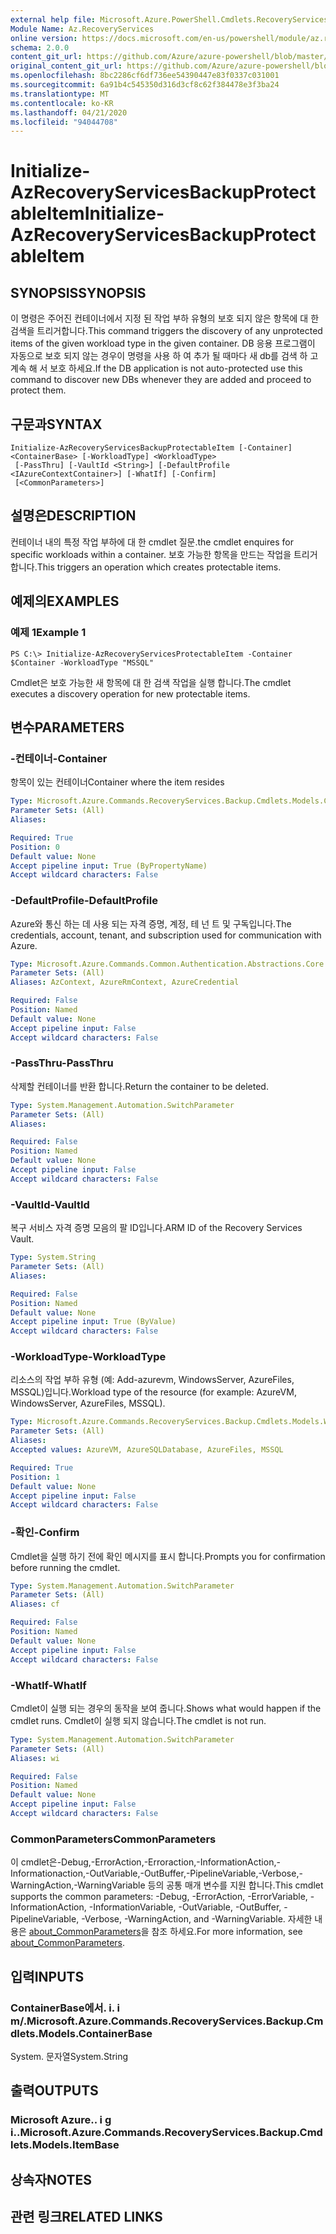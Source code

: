 ```yaml
---
external help file: Microsoft.Azure.PowerShell.Cmdlets.RecoveryServices.Backup.dll-Help.xml
Module Name: Az.RecoveryServices
online version: https://docs.microsoft.com/en-us/powershell/module/az.recoveryservices/initialize-azrecoveryservicesbackupprotectableitem
schema: 2.0.0
content_git_url: https://github.com/Azure/azure-powershell/blob/master/src/RecoveryServices/RecoveryServices/help/Initialize-AzRecoveryServicesBackupProtectableItem.md
original_content_git_url: https://github.com/Azure/azure-powershell/blob/master/src/RecoveryServices/RecoveryServices/help/Initialize-AzRecoveryServicesBackupProtectableItem.md
ms.openlocfilehash: 8bc2286cf6df736ee54390447e83f0337c031001
ms.sourcegitcommit: 6a91b4c545350d316d3cf8c62f384478e3f3ba24
ms.translationtype: MT
ms.contentlocale: ko-KR
ms.lasthandoff: 04/21/2020
ms.locfileid: "94044708"
---
```

# <span data-ttu-id="4feeb-101">Initialize-AzRecoveryServicesBackupProtectableItem</span><span class="sxs-lookup"><span data-stu-id="4feeb-101">Initialize-AzRecoveryServicesBackupProtectableItem</span></span>

## <span data-ttu-id="4feeb-102">SYNOPSIS</span><span class="sxs-lookup"><span data-stu-id="4feeb-102">SYNOPSIS</span></span>
<span data-ttu-id="4feeb-103">이 명령은 주어진 컨테이너에서 지정 된 작업 부하 유형의 보호 되지 않은 항목에 대 한 검색을 트리거합니다.</span><span class="sxs-lookup"><span data-stu-id="4feeb-103">This command triggers the discovery of any unprotected items of the given workload type in the given container.</span></span> <span data-ttu-id="4feeb-104">DB 응용 프로그램이 자동으로 보호 되지 않는 경우이 명령을 사용 하 여 추가 될 때마다 새 db를 검색 하 고 계속 해 서 보호 하세요.</span><span class="sxs-lookup"><span data-stu-id="4feeb-104">If the DB application is not auto-protected use this command to discover new DBs whenever they are added and proceed to protect them.</span></span>

## <span data-ttu-id="4feeb-105">구문과</span><span class="sxs-lookup"><span data-stu-id="4feeb-105">SYNTAX</span></span>

```
Initialize-AzRecoveryServicesBackupProtectableItem [-Container] <ContainerBase> [-WorkloadType] <WorkloadType>
 [-PassThru] [-VaultId <String>] [-DefaultProfile <IAzureContextContainer>] [-WhatIf] [-Confirm]
 [<CommonParameters>]
```

## <span data-ttu-id="4feeb-106">설명은</span><span class="sxs-lookup"><span data-stu-id="4feeb-106">DESCRIPTION</span></span>
<span data-ttu-id="4feeb-107">컨테이너 내의 특정 작업 부하에 대 한 cmdlet 질문.</span><span class="sxs-lookup"><span data-stu-id="4feeb-107">the cmdlet enquires for specific workloads within a container.</span></span> <span data-ttu-id="4feeb-108">보호 가능한 항목을 만드는 작업을 트리거합니다.</span><span class="sxs-lookup"><span data-stu-id="4feeb-108">This triggers an operation which creates protectable items.</span></span>

## <span data-ttu-id="4feeb-109">예제의</span><span class="sxs-lookup"><span data-stu-id="4feeb-109">EXAMPLES</span></span>

### <span data-ttu-id="4feeb-110">예제 1</span><span class="sxs-lookup"><span data-stu-id="4feeb-110">Example 1</span></span>
```
PS C:\> Initialize-AzRecoveryServicesProtectableItem -Container $Container -WorkloadType "MSSQL"
```

<span data-ttu-id="4feeb-111">Cmdlet은 보호 가능한 새 항목에 대 한 검색 작업을 실행 합니다.</span><span class="sxs-lookup"><span data-stu-id="4feeb-111">The cmdlet executes a discovery operation for new protectable items.</span></span>

## <span data-ttu-id="4feeb-112">변수</span><span class="sxs-lookup"><span data-stu-id="4feeb-112">PARAMETERS</span></span>

### <span data-ttu-id="4feeb-113">-컨테이너</span><span class="sxs-lookup"><span data-stu-id="4feeb-113">-Container</span></span>
<span data-ttu-id="4feeb-114">항목이 있는 컨테이너</span><span class="sxs-lookup"><span data-stu-id="4feeb-114">Container where the item resides</span></span>

```yaml
Type: Microsoft.Azure.Commands.RecoveryServices.Backup.Cmdlets.Models.ContainerBase
Parameter Sets: (All)
Aliases:

Required: True
Position: 0
Default value: None
Accept pipeline input: True (ByPropertyName)
Accept wildcard characters: False
```

### <span data-ttu-id="4feeb-115">-DefaultProfile</span><span class="sxs-lookup"><span data-stu-id="4feeb-115">-DefaultProfile</span></span>
<span data-ttu-id="4feeb-116">Azure와 통신 하는 데 사용 되는 자격 증명, 계정, 테 넌 트 및 구독입니다.</span><span class="sxs-lookup"><span data-stu-id="4feeb-116">The credentials, account, tenant, and subscription used for communication with Azure.</span></span>

```yaml
Type: Microsoft.Azure.Commands.Common.Authentication.Abstractions.Core.IAzureContextContainer
Parameter Sets: (All)
Aliases: AzContext, AzureRmContext, AzureCredential

Required: False
Position: Named
Default value: None
Accept pipeline input: False
Accept wildcard characters: False
```

### <span data-ttu-id="4feeb-117">-PassThru</span><span class="sxs-lookup"><span data-stu-id="4feeb-117">-PassThru</span></span>
<span data-ttu-id="4feeb-118">삭제할 컨테이너를 반환 합니다.</span><span class="sxs-lookup"><span data-stu-id="4feeb-118">Return the container to be deleted.</span></span>

```yaml
Type: System.Management.Automation.SwitchParameter
Parameter Sets: (All)
Aliases:

Required: False
Position: Named
Default value: None
Accept pipeline input: False
Accept wildcard characters: False
```

### <span data-ttu-id="4feeb-119">-VaultId</span><span class="sxs-lookup"><span data-stu-id="4feeb-119">-VaultId</span></span>
<span data-ttu-id="4feeb-120">복구 서비스 자격 증명 모음의 팔 ID입니다.</span><span class="sxs-lookup"><span data-stu-id="4feeb-120">ARM ID of the Recovery Services Vault.</span></span>

```yaml
Type: System.String
Parameter Sets: (All)
Aliases:

Required: False
Position: Named
Default value: None
Accept pipeline input: True (ByValue)
Accept wildcard characters: False
```

### <span data-ttu-id="4feeb-121">-WorkloadType</span><span class="sxs-lookup"><span data-stu-id="4feeb-121">-WorkloadType</span></span>
<span data-ttu-id="4feeb-122">리소스의 작업 부하 유형 (예: Add-azurevm, WindowsServer, AzureFiles, MSSQL)입니다.</span><span class="sxs-lookup"><span data-stu-id="4feeb-122">Workload type of the resource (for example: AzureVM, WindowsServer, AzureFiles, MSSQL).</span></span>

```yaml
Type: Microsoft.Azure.Commands.RecoveryServices.Backup.Cmdlets.Models.WorkloadType
Parameter Sets: (All)
Aliases:
Accepted values: AzureVM, AzureSQLDatabase, AzureFiles, MSSQL

Required: True
Position: 1
Default value: None
Accept pipeline input: False
Accept wildcard characters: False
```

### <span data-ttu-id="4feeb-123">-확인</span><span class="sxs-lookup"><span data-stu-id="4feeb-123">-Confirm</span></span>
<span data-ttu-id="4feeb-124">Cmdlet을 실행 하기 전에 확인 메시지를 표시 합니다.</span><span class="sxs-lookup"><span data-stu-id="4feeb-124">Prompts you for confirmation before running the cmdlet.</span></span>

```yaml
Type: System.Management.Automation.SwitchParameter
Parameter Sets: (All)
Aliases: cf

Required: False
Position: Named
Default value: None
Accept pipeline input: False
Accept wildcard characters: False
```

### <span data-ttu-id="4feeb-125">-WhatIf</span><span class="sxs-lookup"><span data-stu-id="4feeb-125">-WhatIf</span></span>
<span data-ttu-id="4feeb-126">Cmdlet이 실행 되는 경우의 동작을 보여 줍니다.</span><span class="sxs-lookup"><span data-stu-id="4feeb-126">Shows what would happen if the cmdlet runs.</span></span> <span data-ttu-id="4feeb-127">Cmdlet이 실행 되지 않습니다.</span><span class="sxs-lookup"><span data-stu-id="4feeb-127">The cmdlet is not run.</span></span>

```yaml
Type: System.Management.Automation.SwitchParameter
Parameter Sets: (All)
Aliases: wi

Required: False
Position: Named
Default value: None
Accept pipeline input: False
Accept wildcard characters: False
```

### <span data-ttu-id="4feeb-128">CommonParameters</span><span class="sxs-lookup"><span data-stu-id="4feeb-128">CommonParameters</span></span>
<span data-ttu-id="4feeb-129">이 cmdlet은-Debug,-ErrorAction,-Erroraction,-InformationAction,-Informationaction,-OutVariable,-OutBuffer,-PipelineVariable,-Verbose,-WarningAction,-WarningVariable 등의 공통 매개 변수를 지원 합니다.</span><span class="sxs-lookup"><span data-stu-id="4feeb-129">This cmdlet supports the common parameters: -Debug, -ErrorAction, -ErrorVariable, -InformationAction, -InformationVariable, -OutVariable, -OutBuffer, -PipelineVariable, -Verbose, -WarningAction, and -WarningVariable.</span></span> <span data-ttu-id="4feeb-130">자세한 내용은 [about_CommonParameters](http://go.microsoft.com/fwlink/?LinkID=113216)을 참조 하세요.</span><span class="sxs-lookup"><span data-stu-id="4feeb-130">For more information, see [about_CommonParameters](http://go.microsoft.com/fwlink/?LinkID=113216).</span></span>

## <span data-ttu-id="4feeb-131">입력</span><span class="sxs-lookup"><span data-stu-id="4feeb-131">INPUTS</span></span>

### <span data-ttu-id="4feeb-132">ContainerBase에서. i. i m/.</span><span class="sxs-lookup"><span data-stu-id="4feeb-132">Microsoft.Azure.Commands.RecoveryServices.Backup.Cmdlets.Models.ContainerBase</span></span>
<span data-ttu-id="4feeb-133">System. 문자열</span><span class="sxs-lookup"><span data-stu-id="4feeb-133">System.String</span></span>

## <span data-ttu-id="4feeb-134">출력</span><span class="sxs-lookup"><span data-stu-id="4feeb-134">OUTPUTS</span></span>

### <span data-ttu-id="4feeb-135">Microsoft Azure.. i g i..</span><span class="sxs-lookup"><span data-stu-id="4feeb-135">Microsoft.Azure.Commands.RecoveryServices.Backup.Cmdlets.Models.ItemBase</span></span>

## <span data-ttu-id="4feeb-136">상속자</span><span class="sxs-lookup"><span data-stu-id="4feeb-136">NOTES</span></span>

## <span data-ttu-id="4feeb-137">관련 링크</span><span class="sxs-lookup"><span data-stu-id="4feeb-137">RELATED LINKS</span></span>
